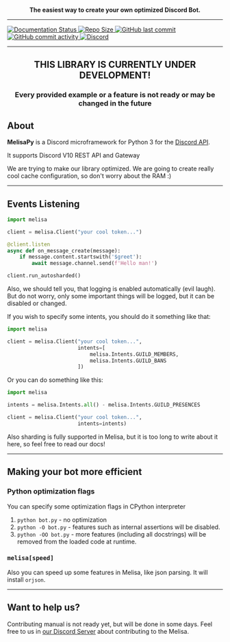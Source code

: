 <p align="center">
  <b>
    The easiest way to create your own <strong>optimized</strong> Discord Bot. 
  </b>
</p>

<hr>

<a class="github-badge" href="https://melisa.readthedocs.io/en/latest/?badge=latest" tabindex="-1">
<img src="https://readthedocs.org/projects/melisa/badge/?version=latest" alt="Documentation Status"/>
</a>
<a class="github-badge" href="https://github.com/MelisaDev/melisa" tabindex="-1">
<img src="https://img.shields.io/github/repo-size/MelisaDev/melisa" alt="Repo Size"/>
</a>
<a class="github-badge" href="https://github.com/MelisaDev/melisa" tabindex="-1">
<img src="https://img.shields.io/github/last-commit/MelisaDev/melisa" alt="GitHub last commit"/>
</a>
<a class="github-badge" href="https://github.com/MelisaDev/melisa" tabindex="-1">
<img src="https://img.shields.io/github/commit-activity/m/MelisaDev/melisa?label=commits" alt="GitHub commit activity"/>
</a>
<a class="github-badge" href="https://discord.gg/QX4EG8f7aD" tabindex="-1">
<img src="https://img.shields.io/discord/951867868188934216" alt="Discord"/>
</a>

<hr>

<h2 align="center">
THIS LIBRARY IS CURRENTLY UNDER DEVELOPMENT!
</h2>

<h3 align="center">Every provided example or a feature is not ready or may be changed in the future</h3>

## About
<strong>MelisaPy</strong> is a Discord microframework for Python 3 
for the [Discord API](https://discord.com/developers/docs/intro). 

It supports Discord V10 REST API and Gateway

We are trying to make our library optimized. 
We are going to create really cool cache configuration, so don't worry about the RAM :)

---

## Events Listening

```python
import melisa

client = melisa.Client("your cool token...")

@client.listen
async def on_message_create(message):
    if message.content.startswith('$greet'):
        await message.channel.send(f'Hello man!')

client.run_autosharded()
```

Also, we should tell you, that logging is enabled automatically (evil laugh).
But do not worry, only some important things will be logged, but it can be disabled or changed.

If you wish to specify some intents, you should do it something like that:

```python
import melisa

client = melisa.Client("your cool token...",
                       intents=[
                           melisa.Intents.GUILD_MEMBERS,
                           melisa.Intents.GUILD_BANS
                       ])
```

Or you can do something like this:

```python
import melisa

intents = melisa.Intents.all() - melisa.Intents.GUILD_PRESENCES

client = melisa.Client("your cool token...",
                       intents=intents)
```

Also sharding is fully supported in Melisa, but it is too long to write about it here,
so feel free to read our docs!

---

## Making your bot more efficient

### Python optimization flags
You can specify some optimization flags in CPython interpreter

1. `python bot.py` - no optimization
2. `python -O bot.py` - features such as internal assertions will be disabled.
3. `python -OO bot.py` - more features (including all docstrings) will be removed from the loaded code at runtime.

### `melisa[speed]`
Also you can speed up some features in Melisa, like json parsing. 
It will install `orjson`.

---

## Want to help us?

Contributing manual is not ready yet, but will be done in some days.
Feel free to us in [our Discord Server](https://discord.gg/QX4EG8f7aD) about contributing to the Melisa.

